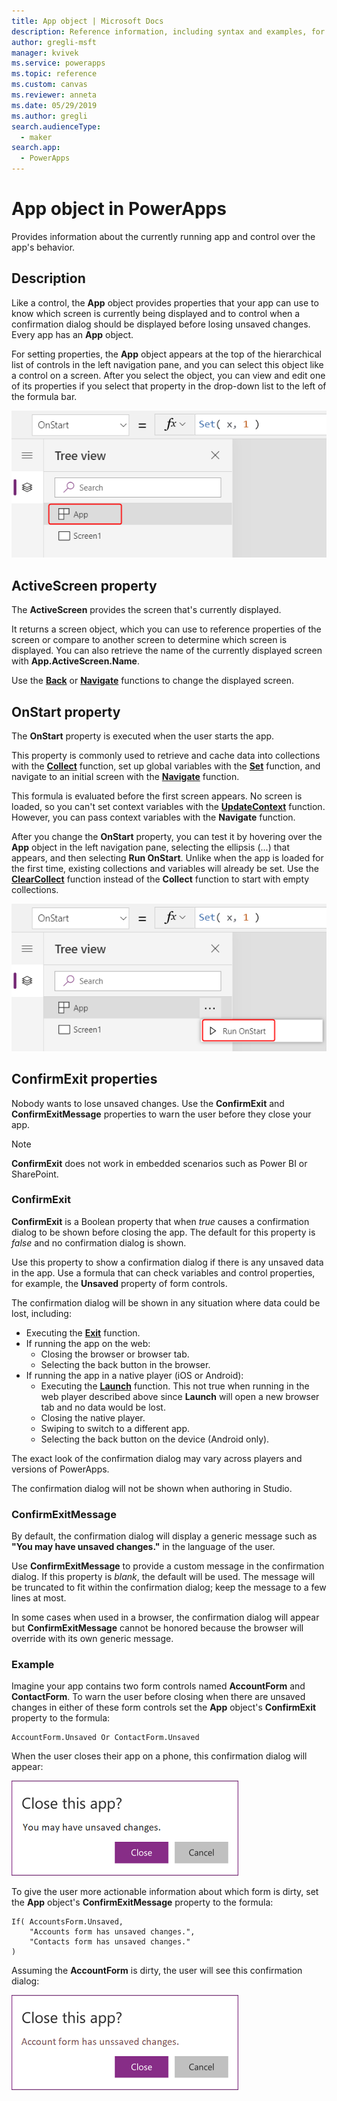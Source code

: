 ```yaml
---
title: App object | Microsoft Docs
description: Reference information, including syntax and examples, for the App object in PowerApps
author: gregli-msft
manager: kvivek
ms.service: powerapps
ms.topic: reference
ms.custom: canvas
ms.reviewer: anneta
ms.date: 05/29/2019
ms.author: gregli
search.audienceType: 
  - maker
search.app: 
  - PowerApps
---
```

# App object in PowerApps
Provides information about the currently running app and control over the app's behavior.

## Description
Like a control, the **App** object provides properties that your app can use to know which screen is currently being displayed and to control when a confirmation dialog should be displayed before losing unsaved changes.  Every app has an **App** object.  

For setting properties, the **App** object appears at the top of the hierarchical list of controls in the left navigation pane, and you can select this object like a control on a screen. After you select the object, you can view and edit one of its properties if you select that property in the drop-down list to the left of the formula bar.  

![](media/object-app/appobject.png)

## ActiveScreen property
The **ActiveScreen** provides the screen that's currently displayed. 

It returns a screen object, which you can use to reference properties of the screen or compare to another screen to determine which screen is displayed.  You can also retrieve the name of the currently displayed screen with **App.ActiveScreen.Name**.

Use the **[Back](function-navigate.md)** or **[Navigate](function-navigate.md)** functions to change the displayed screen.

## OnStart property
The **OnStart** property is executed when the user starts the app. 

This property is commonly used to retrieve and cache data into collections with the **[Collect](function-clear-collect-clearcollect.md)** function, set up global variables with the **[Set](function-set.md)** function, and navigate to an initial screen with the **[Navigate](function-navigate.md)** function. 

This formula is evaluated before the first screen appears. No screen is loaded, so you can't set context variables with the **[UpdateContext](function-updatecontext.md)** function. However, you can pass context variables with the **Navigate** function.  

After you change the **OnStart** property, you can test it by hovering over the **App** object in the left navigation pane, selecting the ellipsis (...) that appears, and then selecting **Run OnStart**. Unlike when the app is loaded for the first time, existing collections and variables will already be set. Use the **[ClearCollect](function-clear-collect-clearcollect.md)** function instead of the **Collect** function to start with empty collections.

 ![App item context menu with Run OnStart](media/object-app/appobject-runonstart.png)

## ConfirmExit properties

Nobody wants to lose unsaved changes.  Use the **ConfirmExit** and **ConfirmExitMessage** properties to warn the user before they close your app.

> [!NOTE]
> **ConfirmExit** does not work in embedded scenarios such as Power BI or SharePoint.

### ConfirmExit

**ConfirmExit** is a Boolean property that when *true* causes a confirmation dialog to be shown before closing the app.  The default for this property is *false* and no confirmation dialog is shown.

Use this property to show a confirmation dialog if there is any unsaved data in the app.  Use a formula that can check variables and control properties, for example, the **Unsaved** property of form controls.

The confirmation dialog will be shown in any situation where data could be lost, including:
- Executing the [**Exit**](function-exit.md) function.
- If running the app on the web:
    - Closing the browser or browser tab.
    - Selecting the back button in the browser.
- If running the app in a native player (iOS or Android):
    - Executing the [**Launch**](function-param.md) function.  This not true when running in the web player described above since **Launch** will open a new browser tab and no data would be lost.
    - Closing the native player.
    - Swiping to switch to a different app.
    - Selecting the back button on the device (Android only).

The exact look of the confirmation dialog may vary across players and versions of PowerApps.  

The confirmation dialog will not be shown when authoring in Studio.

### ConfirmExitMessage

By default, the confirmation dialog will display a generic message such as **"You may have unsaved changes."** in the language of the user.  

Use **ConfirmExitMessage** to provide a custom message in the confirmation dialog.  If this property is *blank*, the default will be used.  The message will be truncated to fit within the confirmation dialog; keep the message to a few lines at most. 

In some cases when used in a browser, the confirmation dialog will appear but **ConfirmExitMessage** cannot be honored because the browser will override with its own generic message.

### Example

Imagine your app contains two form controls named **AccountForm** and **ContactForm**.  To warn the user before closing when there are unsaved changes in either of these form controls set the **App** object's **ConfirmExit** property to the formula:

```powerapps-dot
AccountForm.Unsaved Or ContactForm.Unsaved
```

When the user closes their app on a phone, this confirmation dialog will appear:

![](media/object-app/confirm-native.png)

To give the user more actionable information about which form is dirty, set the **App** object's **ConfirmExitMessage** property to the formula:

```powerapps-dot
If( AccountsForm.Unsaved, 
    "Accounts form has unsaved changes.", 
    "Contacts form has unsaved changes." 
)
```

Assuming the **AccountForm** is dirty, the user will see this confirmation dialog:

![](media/object-app/confirm-native-custom.png) 



